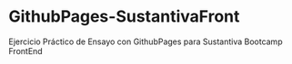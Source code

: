 # GithubPages-SustantivaFront
Ejercicio Práctico de Ensayo con GithubPages para Sustantiva Bootcamp FrontEnd
